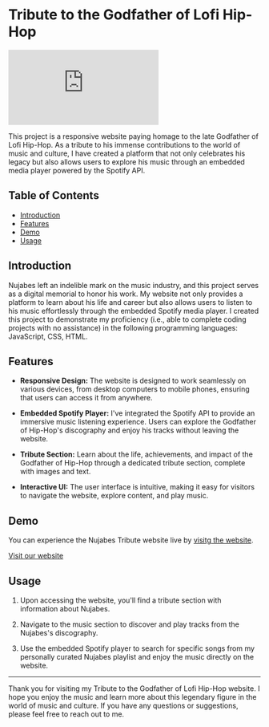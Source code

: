 # Tribute to the Godfather of Lofi Hip-Hop

![Nujabes Colorful Drawing](https://qetsiankulu.com/index.html)


This project is a responsive website paying homage to the late Godfather of Lofi Hip-Hop. As a tribute to his immense contributions to the world of music and culture, I have created a platform that not only celebrates his legacy but also allows users to explore his music through an embedded media player powered by the Spotify API.

## Table of Contents

- [Introduction](#introduction)
- [Features](#features)
- [Demo](#demo)
- [Usage](#usage)

## Introduction

Nujabes left an indelible mark on the music industry, and this project serves as a digital memorial to honor his work. My website not only provides a platform to learn about his life and career but also allows users to listen to his music effortlessly through the embedded Spotify media player.
I created this project to demonstrate my proficiency (i.e., able to complete coding projects with no assistance) in the following programming languages: JavaScript, CSS, HTML. 

## Features

- **Responsive Design:** The website is designed to work seamlessly on various devices, from desktop computers to mobile phones, ensuring that users can access it from anywhere.

- **Embedded Spotify Player:** I've integrated the Spotify API to provide an immersive music listening experience. Users can explore the Godfather of Hip-Hop's discography and enjoy his tracks without leaving the website.

- **Tribute Section:** Learn about the life, achievements, and impact of the Godfather of Hip-Hop through a dedicated tribute section, complete with images and text.

- **Interactive UI:** The user interface is intuitive, making it easy for visitors to navigate the website, explore content, and play music.

## Demo

You can experience the Nujabes Tribute website live by [visitg the website](https://qetsiankulu.com/nujabes-tribute.html).

[Visit our website](https://your-website-url-here.com)

## Usage

1. Upon accessing the website, you'll find a tribute section with information about Nujabes.

2. Navigate to the music section to discover and play tracks from the Nujabes's discography.

3. Use the embedded Spotify player to search for specific songs from my personally curated Nujabes playlist and enjoy the music directly on the website.

---

Thank you for visiting my Tribute to the Godfather of Lofi Hip-Hop website. I hope you enjoy the music and learn more about this legendary figure in the world of music and culture. If you have any questions or suggestions, please feel free to reach out to me.
